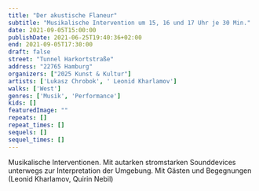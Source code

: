 ```yaml
---
title: "Der akustische Flaneur"
subtitle: "Musikalische Intervention um 15, 16 und 17 Uhr je 30 Min."
date: 2021-09-05T15:00:00
publishDate: 2021-06-25T19:40:36+02:00
end: 2021-09-05T17:30:00
draft: false
street: "Tunnel Harkortstraße"
address: "22765 Hamburg"
organizers: ["2025 Kunst & Kultur"]
artists: ['Lukasz Chrobok', ' Leonid Kharlamov']
walks: ['West']
genres: ['Musik', 'Performance']
kids: []
featuredImage: ""
repeats: []
repeat_times: []
sequels: []
sequel_times: []
---
```


Musikalische Interventionen. Mit autarken stromstarken Sounddevices unterwegs zur Interpretation der Umgebung. Mit Gästen und Begegnungen (Leonid Kharlamov, Quirin Nebil)